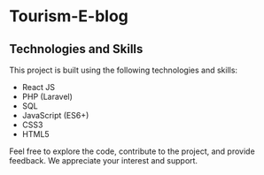 # Tourism-E-blog

## Technologies and Skills

This project is built using the following technologies and skills:

- React JS
- PHP (Laravel)
- SQL
- JavaScript (ES6+)
- CSS3
- HTML5

Feel free to explore the code, contribute to the project, and provide feedback. We appreciate your interest and support.
